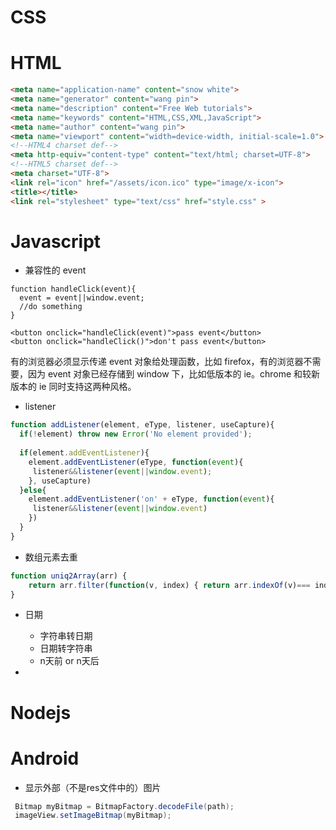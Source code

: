 # CSS

# HTML

```html
<meta name="application-name" content="snow white">
<meta name="generator" content="wang pin">
<meta name="description" content="Free Web tutorials">
<meta name="keywords" content="HTML,CSS,XML,JavaScript">
<meta name="author" content="wang pin">
<meta name="viewport" content="width=device-width, initial-scale=1.0">
<!--HTML4 charset def-->
<meta http-equiv="content-type" content="text/html; charset=UTF-8">
<!--HTML5 charset def-->
<meta charset="UTF-8">
<link rel="icon" href="/assets/icon.ico" type="image/x-icon">
<title></title>
<link rel="stylesheet" type="text/css" href="style.css" >

```

# Javascript
* 兼容性的 event
```
function handleClick(event){
  event = event||window.event;
  //do something
}

<button onclick="handleClick(event)">pass event</button>
<button onclick="handleClick()">don't pass event</button>
```
有的浏览器必须显示传递 event 对象给处理函数，比如 firefox，有的浏览器不需要，因为 event 对象已经存储到 window 下，比如低版本的 ie。chrome 和较新版本的 ie 同时支持这两种风格。

* listener
```javascript
function addListener(element, eType, listener, useCapture){
  if(!element) throw new Error('No element provided');
  
  if(element.addEventListener){
    element.addEventListener(eType, function(event){
     listener&&listener(event||window.event);
    }, useCapture)
  }else{
    element.addEventListener('on' + eType, function(event){
     listener&&listener(event||window.event)
    })
  }
}
```

* 数组元素去重
```javascript
function uniq2Array(arr) { 
    return arr.filter(function(v, index) { return arr.indexOf(v)=== index})
}
```
* 日期
  * 字符串转日期
  * 日期转字符串
  * n天前 or n天后

* 

# Nodejs

# Android
* 显示外部（不是res文件中的）图片
```java
 Bitmap myBitmap = BitmapFactory.decodeFile(path);
 imageView.setImageBitmap(myBitmap);
```
